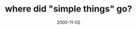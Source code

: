 ---
layout: base.njk
title : 'where did &#34;simple things&#34; go?' 
view_title : 'where did &#34;simple things&#34; go?' 
year : '2000' 
date : '2000-11-02' 
img_file : '/drawing/simplethings.png' 
html_file : 'simplethings' 
next_html : 'thanklater.html' 
year_order : '569' 
permalink : "title/{{html_file}}.html"
---